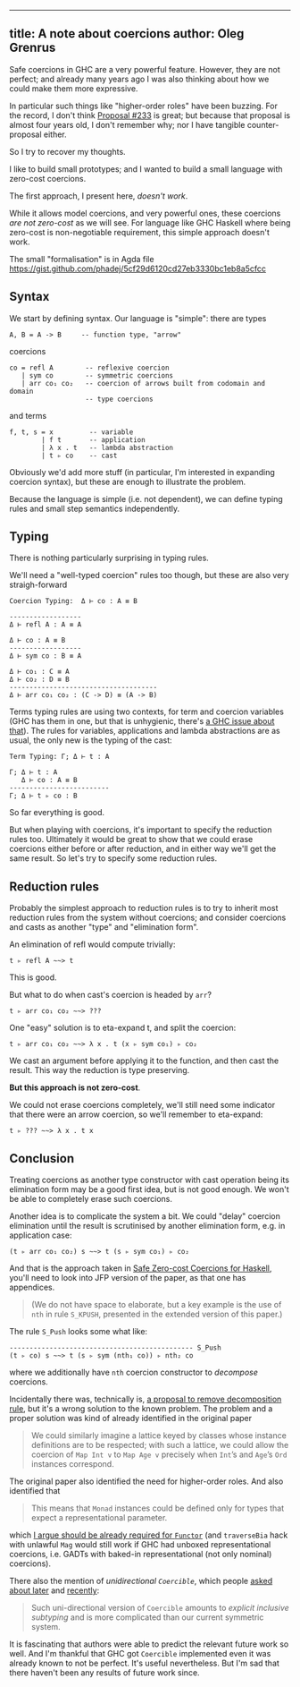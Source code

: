 -------------------------------
title: A note about coercions
author: Oleg Grenrus
-------------------------------

Safe coercions in GHC are a very powerful feature.
However, they are not perfect; and already many years ago I was also thinking
about how we could make them more expressive.

In particular such things like "higher-order roles" have been buzzing.
For the record, I don't think [Proposal #233](https://github.com/ghc-proposals/ghc-proposals/pull/233) is great;
but because that proposal is almost four years old, I don't remember why;
nor I have tangible counter-proposal either.

So I try to recover my thoughts.

I like to build small prototypes; and I wanted to build a small language with zero-cost coercions.

The first approach, I present here, *doesn't work*.

While it allows model coercions, and very powerful ones,
these coercions *are not zero-cost* as we will see.
For language like GHC Haskell where being zero-cost is non-negotiable requirement, this simple approach doesn't work.

The small "formalisation" is in Agda file https://gist.github.com/phadej/5cf29d6120cd27eb3330bc1eb8a5cfcc

Syntax
------

We start by defining syntax. Our language is "simple":
there are types

```text
A, B = A -> B     -- function type, "arrow"
```

coercions

```text
co = refl A        -- reflexive coercion
   | sym co        -- symmetric coercions
   | arr co₁ co₂   -- coercion of arrows built from codomain and domain
                   -- type coercions
```

and terms

```text
f, t, s = x         -- variable
        | f t       -- application
        | λ x . t   -- lambda abstraction
        | t ▹ co    -- cast
```

Obviously we'd add more stuff (in particular, I'm interested in expanding coercion syntax),
but these are enough to illustrate the problem.

Because the language is simple (i.e. not dependent),
we can define typing rules and small step semantics independently.

Typing
------ 

There is nothing particularly surprising in typing rules.

We'll need a "well-typed coercion" rules too though, but these are also very straigh-forward

```text
Coercion Typing:  Δ ⊢ co : A ≡ B

------------------
Δ ⊢ refl A : A ≡ A

Δ ⊢ co : A ≡ B
------------------
Δ ⊢ sym co : B ≡ A

Δ ⊢ co₁ : C ≡ A
Δ ⊢ co₂ : D ≡ B
-------------------------------------
Δ ⊢ arr co₁ co₂ : (C -> D) ≡ (A -> B)
```

Terms typing rules are using two contexts, for term and coercion
variables (GHC has them in one, but that is unhygienic, there's [a GHC issue about that](https://gitlab.haskell.org/ghc/ghc/-/issues/17291)).
The rules for variables, applications and lambda abstractions are as usual,
the only new is the typing of the cast:

```text
Term Typing: Γ; Δ ⊢ t : A

Γ; Δ ⊢ t : A 
   Δ ⊢ co : A ≡ B
-------------------------
Γ; Δ ⊢ t ▹ co : B 
```

So far everything is good.

But when playing with coercions, it's important to specify the reduction rules too.
Ultimately it would be great to show that we could erase coercions
either before or after reduction, and in either way we'll get the same result.
So let's try to specify some reduction rules.

Reduction rules
---------------

Probably the simplest approach to reduction rules is to try to inherit
most reduction rules from the system without coercions;
and consider coercions and casts as another "type" and "elimination form".

An elimination of refl would compute trivially:

```text
t ▹ refl A ~~> t
```

This is good.

But what to do when cast's coercion is headed by `arr`?

```text
t ▹ arr co₁ co₂ ~~> ???
```

One "easy" solution is to eta-expand t, and split the coercion:

```text
t ▹ arr co₁ co₂ ~~> λ x . t (x ▹ sym co₁) ▹ co₂
```

We cast an argument before applying it to the function, and then cast the result.
This way the reduction is type preserving.

**But this approach is not zero-cost**.

We could not erase coercions completely, we'll still need some indicator
that there were an arrow coercion, so we'll remember to eta-expand:

```text
t ▹ ??? ~~> λ x . t x
```

Conclusion
----------

Treating coercions as another type constructor with cast operation being its elimination form may be a good first idea, but is not good enough.
We won't be able to completely erase such coercions.

Another idea is to complicate the system a bit.
We could "delay" coercion elimination until the result is 
scrutinised by another elimination form, e.g. in application case:

```text
(t ▹ arr co₁ co₂) s ~~> t (s ▹ sym co₁) ▹ co₂ 
```

And that is the approach taken in [Safe Zero-cost Coercions for Haskell](https://www.seas.upenn.edu/~sweirich/papers/coercible-JFP.pdf),
you'll need to look into JFP version of the paper, as that one has appendices.

<blockquote>
(We do not have space to elaborate, but a key example is the use
of <code>nth</code> in rule <code>S_KPUSH</code>, presented in the extended version
of this paper.)
</blockquote>

The rule `S_Push` looks some what like:

```text
---------------------------------------------- S_Push
(t ▹ co) s ~~> t (s ▹ sym (nth₁ co)) ▹ nth₂ co
```

where we additionally have `nth` coercion constructor to *decompose* coercions.

Incidentally there was, technically is, [a proposal to remove decomposition rule](https://github.com/ghc-proposals/ghc-proposals/pull/276),
but it's a wrong solution to the known problem. The problem and a proper solution was kind of already identified in the original paper

<blockquote>
We could similarly imagine a lattice keyed by classes whose instance
definitions are to be respected; with such a lattice, we could allow the coercion of
<code>Map Int v</code> to <code>Map Age v</code> precisely when <code>Int</code>’s and <code>Age</code>’s <code>Ord</code> instances correspond.
</blockquote>

The original paper also identified the need for higher-order roles.
And also identified that

<blockquote>
This means that <code>Monad</code> instances could be defined only for types
that expect a representational parameter.
</blockquote>

which [I argue should be already required for `Functor`](https://oleg.fi/gists/posts/2019-07-31-fmap-coerce-coerce.html) (and `traverseBia` hack
with unlawful `Mag` would still work if GHC had unboxed representational
coercions, i.e. GADTs with baked-in representational (not only nominal) coercions).

There also the mention of *unidirectional `Coercible`*, which people
[asked about later](https://github.com/ghc-proposals/ghc-proposals/issues/198)
and [recently](https://discourse.haskell.org/t/one-way-coercible/9242):

<blockquote>
Such uni-directional version of <code>Coercible</code> amounts to <i>explicit
inclusive subtyping</i> and is more complicated than our current symmetric system.
</blockquote>

It is fascinating that authors were able to predict the relevant future work so well.
And I'm thankful that GHC got `Coercible` implemented even it was already known to not be perfect. It's useful nevertheless.
But I'm sad that there haven't been any results of future work since.
